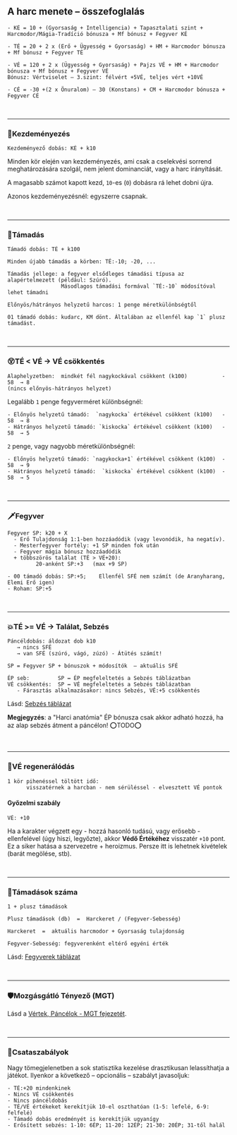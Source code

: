 
## A harc menete – összefoglalás

```
- KÉ = 10 + (Gyorsaság + Intelligencia) + Tapasztalati szint + Harcmodor/Mágia-Tradíció bónusza + Mf bónusz + Fegyver KÉ

- TÉ = 20 + 2 x (Erő + Ügyesség + Gyorsaság) + HM + Harcmodor bónusza + Mf bónusz + Fegyver TÉ

- VÉ = 120 + 2 x (Ügyesség + Gyorsaság) + Pajzs VÉ + HM + Harcmodor bónusza + Mf bónusz + Fegyver VÉ
Bónusz: Vértviselet – 3.szint: félvért +5VÉ, teljes vért +10VÉ

- CÉ = -30 +(2 x Önuralom) – 30 (Konstans) + CM + Harcmodor bónusza + Fegyver CÉ
```

<br />

---
### 🤞Kezdeményezés

```
Kezdeményező dobás: KÉ + k10
```

Minden kör elején van kezdeményezés, ami csak a cselekvési sorrend meghatározására szolgál, nem jelent dominanciát, vagy a harc irányítását.

A magasabb számot kapott kezd, `10`-es (`0`) dobásra rá lehet dobni újra.

Azonos kezdeményezésnél: egyszerre csapnak.

<br />

---
### 🤺Támadás

```
Támadó dobás: TÉ + k100

Minden újabb támadás a körben: TÉ:-10; -20, ...

Támadás jellege: a fegyver elsődleges támadási típusa az alapértelmezett (például: Szúró).
                 Másodlagos támadási formával `TÉ:-10` módosítóval lehet támadni

Előnyös/hátrányos helyzetű harcos: 1 penge méretkülönbségtől

01 támadó dobás: kudarc, KM dönt. Általában az ellenfél kap `1` plusz támadást.
```

<br />

---
### 😵TÉ < VÉ  → VÉ csökkentés

```
Alaphelyzetben:  mindkét fél nagykockával csökkent (k100)           -   58  → 8
(nincs előnyös-hátrányos helyzet)
```

Legalább `1` penge fegyverméret különbségnél:

```
- Előnyös helyzetű támadó:  `nagykocka` értékével csökkent (k100)   -   58  → 8
- Hátrányos helyzetű támadó: `kiskocka` értékével csökkent (k100)   -   58  → 5
```

`2` penge, vagy nagyobb méretkülönbségnél:

```
- Előnyös helyzetű támadó: `nagykocka+1` értékével csökkent (k100)  -   58  → 9
- Hátrányos helyzetű támadó:  `kiskocka` értékével csökkent (k100)  -   58  → 5
```

<br />

---
### 🗡️Fegyver

```
Fegyver SP: k20 + X
  - Erő Tulajdonság 1:1-ben hozzáadódik (vagy levonódik, ha negatív).
  - Mesterfegyver fortély: +1 SP minden fok után
  - Fegyver mágia bónusz hozzáadódik
  + többszörös találat (TÉ > VÉ+20):
         20-anként SP:+3   (max +9 SP)

- 00 támadó dobás: SP:+5;    Ellenfél SFÉ nem számít (de Aranyharang, Elemi Erő igen)
- Roham: SP:+5
```

<br />

---
### 💥TÉ >= VÉ  → Találat, Sebzés

```
Páncéldobás: áldozat dob k10    
   → nincs SFÉ
   → van SFÉ (szúró, vágó, zúzó) - Átütés számít!

SP = Fegyver SP + bónuszok + módosítók  – aktuális SFÉ

ÉP seb:         SP ↔ ÉP megfeleltetés a Sebzés táblázatban
VÉ csökkentés:  SP ↔ VÉ megfeleltetés a Sebzés táblázatban
   - Fárasztás alkalmazásakor: nincs Sebzés, VÉ:+5 csökkentés
```

Lásd: [Sebzés táblázat](064_01_02_harc_menete_reszletes.md#sebz%C3%A9s)

**Megjegyzés**: a "Harci anatómia" ÉP bónusza csak akkor adható hozzá, ha az alap sebzés átment a páncélon! ⭕TODO⭕

<br />

---
### 🍎VÉ regenerálódás
```
1 kör pihenéssel töltött idő:
      visszatérnek a harcban - nem sérüléssel - elvesztett VÉ pontok
```


#### Győzelmi szabály

```
VÉ: +10
```

Ha a karakter végzett egy - hozzá hasonló tudású, vagy erősebb - ellenfelével (úgy hiszi, legyőzte), akkor **Védő Értékéhez** visszatér `+10` pont.\
Ez a siker hatása a szervezetre + heroizmus. Persze itt is lehetnek kivételek (barát megölése, stb).

<br />

---
### 🔢Támadások száma

```
1 + plusz támadások

Plusz támadások (db)  =  Harckeret / (Fegyver-Sebesség)
```

```
Harckeret  =  aktuális harcmodor + Gyorsaság tulajdonság

Fegyver-Sebesség: fegyverenként eltérő egyéni érték 
```

Lásd: [Fegyverek táblázat](067_fegyverek.md)

<br />

---
### 🛡️Mozgásgátló Tényező (MGT)

Lásd a [Vértek, Páncélok - MGT fejezetét](068_vertek_pancelok.md#mozgásgátló-tényező-mgt).

<br />

---
### 📖Csataszabályok

Nagy tömegjelenetben a sok statisztika kezelése drasztikusan lelassíthatja a játékot. Ilyenkor a következő – opcionális – szabályt javasoljuk:

```
- TÉ:+20 mindenkinek
- Nincs VÉ csökkentés
- Nincs páncéldobás
- TÉ/VÉ értékeket kerekítjük 10-el oszthatóan (1-5: lefelé, 6-9: felfelé)
- Támadó dobás eredményét is kerekítjük ugyanígy
- Erősített sebzés: 1-10: 6ÉP; 11-20: 12ÉP; 21-30: 20ÉP; 31-től halál
```
